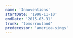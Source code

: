 ```yaml
---
name: 'Innoventions'
startDate: '1998-11-10'
endDate: '2015-03-31'
trunk: 'tomorrowland'
predecessor: 'america-sings'
---
```

